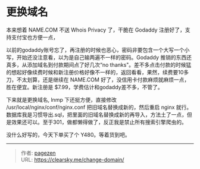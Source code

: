 # 更换域名


本来想着 NAME.COM 不送 Whois Privacy 了，干脆在 Godaddy 注册好了，支持支付宝也方便一点，

以前的godaddy账号忘了，再注册的时候也恶心，密码非要包含一个大写一个小写，开始还没注意看，以为是自己输两遍不一样的密码。Godaddy 推销的东西还真多，从添加域名到付款期间点了好几次“no thanks&#34;。差不多点击付款的时候猛的想起好像续费时候和新注册价格好像不一样的，返回看看，果然，续费要10多刀，不太划算，还是继续在 NAME.COM 好了，没信用卡付款麻烦就麻烦一点，胜在便宜。新注册是 $7.99，学费估计和godaddy差不多，不管了。

下来就是更换域名, lnmp 下还挺方便，直接修改 /usr/local/nginx/conf/nginx.conf 把旧域名替换成新的，然后重启 nginx 就行。
数据库我是习惯导出.sql，把里面的旧域名替换成新的再导入，方法土了一点，但是效果还可以。至于301，做都懒得做了，反正我是禁止所有搜索引擎爬虫的。

没什么好写的，今天下单买了个 Y480。等着货到吧。


---

> 作者: [pagezen](http://clearsky.me/)  
> URL: https://clearsky.me/change-domain/  

